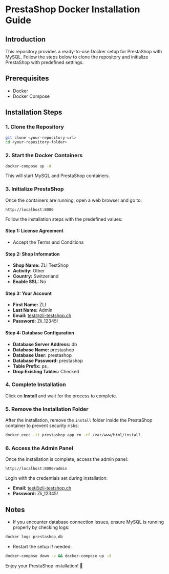 # PrestaShop Docker Installation Guide

## Introduction
This repository provides a ready-to-use Docker setup for PrestaShop with MySQL. Follow the steps below to clone the repository and initialize PrestaShop with predefined settings.

## Prerequisites
- Docker
- Docker Compose

## Installation Steps

### 1. Clone the Repository
```sh
git clone <your-repository-url>
cd <your-repository-folder>
```

### 2. Start the Docker Containers
```sh
docker-compose up -d
```
This will start MySQL and PrestaShop containers.

### 3. Initialize PrestaShop
Once the containers are running, open a web browser and go to:
```
http://localhost:8080
```
Follow the installation steps with the predefined values:

#### **Step 1: License Agreement**
- Accept the Terms and Conditions

#### **Step 2: Shop Information**
- **Shop Name:** ZLI TestShop
- **Activity:** Other
- **Country:** Switzerland
- **Enable SSL:** No

#### **Step 3: Your Account**
- **First Name:** ZLI
- **Last Name:** Admin
- **Email:** test@zli-testshop.ch
- **Password:** Zli_12345!

#### **Step 4: Database Configuration**
- **Database Server Address:** db
- **Database Name:** prestashop
- **Database User:** prestashop
- **Database Password:** prestashop
- **Table Prefix:** ps_
- **Drop Existing Tables:** Checked

### 4. Complete Installation
Click on **Install** and wait for the process to complete.

### 5. Remove the Installation Folder
After the installation, remove the `install` folder inside the PrestaShop container to prevent security risks:
```sh
docker exec -it prestashop_app rm -rf /var/www/html/install
```

### 6. Access the Admin Panel
Once the installation is complete, access the admin panel:
```
http://localhost:8080/admin
```
Login with the credentials set during installation:
- **Email:** test@zli-testshop.ch
- **Password:** Zli_12345!

## Notes
- If you encounter database connection issues, ensure MySQL is running properly by checking logs:
```sh
docker logs prestashop_db
```
- Restart the setup if needed:
```sh
docker-compose down -v && docker-compose up -d
```

Enjoy your PrestaShop installation! 🚀
